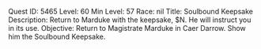 Quest ID: 5465
Level: 60
Min Level: 57
Race: nil
Title: Soulbound Keepsake
Description: Return to Marduke with the keepsake, $N. He will instruct you in its use.
Objective: Return to Magistrate Marduke in Caer Darrow. Show him the Soulbound Keepsake.
